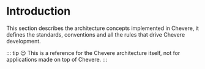 # Introduction

This section describes the architecture concepts implemented in Chevere, it defines the standards, conventions and all the rules that drive Chevere development.

::: tip
😉 This is a reference for the Chevere architecture itself, not for applications made on top of Chevere.
:::
